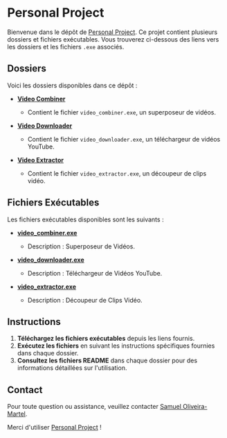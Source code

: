 # Personal Project

Bienvenue dans le dépôt de [Personal Project](https://github.com/SamuelOliveiraMartel/Personal_Project). Ce projet contient plusieurs dossiers et fichiers exécutables. Vous trouverez ci-dessous des liens vers les dossiers et les fichiers `.exe` associés.

## Dossiers

Voici les dossiers disponibles dans ce dépôt :

- **[Video Combiner](Video%20Combiner/)**
  - Contient le fichier `video_combiner.exe`, un superposeur de vidéos.
  
- **[Video Downloader](Video%20Downloader/)**
  - Contient le fichier `video_downloader.exe`, un téléchargeur de vidéos YouTube.
  
- **[Video Extractor](Video%20Extractor/)**
  - Contient le fichier `video_extractor.exe`, un découpeur de clips vidéo.

## Fichiers Exécutables

Les fichiers exécutables disponibles sont les suivants :

- **[video_combiner.exe](Video%20Combiner/video_combiner.exe)**
  - Description : Superposeur de Vidéos.
  
- **[video_downloader.exe](Video%20Downloader/video_downloader.exe)**
  - Description : Téléchargeur de Vidéos YouTube.
  
- **[video_extractor.exe](Video%20Extractor/video_extractor.exe)**
  - Description : Découpeur de Clips Vidéo.

## Instructions

1. **Téléchargez les fichiers exécutables** depuis les liens fournis.
2. **Exécutez les fichiers** en suivant les instructions spécifiques fournies dans chaque dossier.
3. **Consultez les fichiers README** dans chaque dossier pour des informations détaillées sur l'utilisation.

## Contact

Pour toute question ou assistance, veuillez contacter [Samuel Oliveira-Martel](mailto:oliveiramartelsamuel@gmail.com).

Merci d'utiliser [Personal Project](https://github.com/SamuelOliveiraMartel/Personal_Project) !
